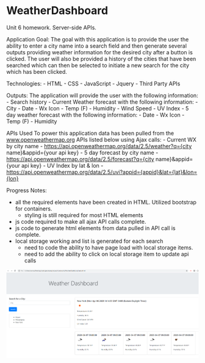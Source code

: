 # WeatherDashboard
Unit 6 homework.  Server-side APIs.

Application Goal:
The goal with this application is to provide the user the ability to enter a city name into a search field and then generate several outputs providing weather information for the desired city after a button is clicked.  The user will also be provided a history of the cities that have been searched which can then be selected to initiate a new search for the city which has been clicked.  

Technologies:
    - HTML
    - CSS
    - JavaScript
    - Jquery
    - Third Party APIs

Outputs:
The application will provide the user with the following information:
    - Search history
    - Current Weather forecast with the following information:
        - City
        - Date
        - Wx Icon
        - Temp (F)
        - Humidity
        - Wind Speed
        - UV Index
    - 5 day weather forecast  with the following information:
        - Date
        - Wx Icon
        - Temp (F)
        - Humidity

APIs Used
To power this application data has been pulled from the www.openweathermap.org APIs listed below using Ajax calls:
    -  Current WX by city name - https://api.openweathermap.org/data/2.5/weather?q={city name}&appid={your api key}
    -  5 day forecast by city name - https://api.openweathermap.org/data/2.5/forecast?q={city name}&appid={your api key}
    -  UV Index by lat & lon - https://api.openweathermap.org/data/2.5/uvi?appid={appid}&lat={lat}&lon={lon}

Progress Notes:
- all the required elements have been created in HTML. Utilized bootstrap for containers.  
    - styling is still required for most HTML elements
- js code required to make all ajax API calls complete.
- js code to generate html elements from data pulled in API call is complete.
- local storage working and list is generated for each search
    - need to code the ability to have page load with local storage items.
    - need to add the ability to click on local storage item to update api calls

![site screenshot](https://github.com/ramsaygonzalez/WeatherDashboard/blob/master/WeatherDashboard.PNG?raw=true)
